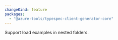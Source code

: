 ```yaml
---
changeKind: feature
packages:
  - "@azure-tools/typespec-client-generator-core"
---
```


Support load examples in nested folders.
